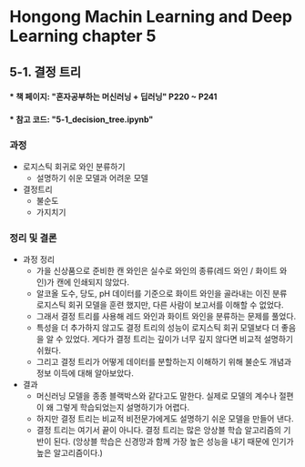 # Hongong Machin Learning and Deep Learning chapter 5
## 5-1. 결정 트리 
#### * 책 페이지: "혼자공부하는 머신러닝 + 딥러닝" P220 ~ P241
#### * 참고 코드: "5-1_decision_tree.ipynb"
### 과정 
- 로지스틱 회귀로 와인 분류하기
  - 설명하기 쉬운 모델과 어려운 모델 
- 결정트리 
  - 불순도
  - 가지치기 
### 정리 및 결론
- 과정 정리 
  - 가을 신상품으로 준비한 캔 와인은 실수로 와인의 종류(레드 와인 / 화이트 와인)가 캔에 인쇄되지 않았다.
  - 알코올 도수, 당도, pH 데이터를 기준으로 화이트 와인을 골라내는 이진 분류 로지스틱 회귀 모델을 훈련 했지만, 다른 사람이 보고서를 이해할 수 없었다.
  - 그래서 결정 트리를 사용해 레드 와인과 화이트 와인을 분류하는 문제를 풀었다.
  - 특성을 더 추가하지 않고도 결정 트리의 성능이 로지스틱 회귀 모델보다 더 좋음을 알 수 있었다. 게다가 결정 트리는 깊이가 너무 깊지 않다면 비교적 설명하기 쉬웠다.
  - 그리고 결정 트리가 어떻게 데이터를 분할하는지 이해하기 위해 불순도 개념과 정보 이득에 대해 알아보았다.
- 결과
  - 머신러닝 모델을 종종 블랙박스와 같다고도 말한다. 실제로 모델의 계수나 절편이 왜 그렇게 학습되었는지 설명하기가 어렵다.
  - 하지만 결정 트리는 비교적 비전문가에게도 설명하기 쉬운 모델을 만들어 낸다.
  - 결정 트리는 여기서 끝이 아니다. 결정 트리는 많은 앙상블 학습 알고리즘의 기반이 된다. (앙상블 학습은 신경망과 함께 가장 높은 성능을 내기 때문에 인기가 높은 알고리즘이다.)  
